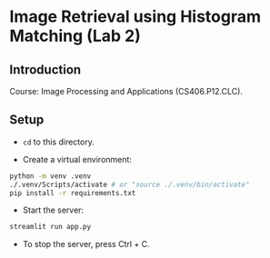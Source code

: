 # Image Retrieval using Histogram Matching (Lab 2)

## Introduction

Course: Image Processing and Applications (CS406.P12.CLC).

## Setup

- `cd` to this directory.

- Create a virtual environment:

```bash
python -m venv .venv
./.venv/Scripts/activate # or "source ./.venv/bin/activate"
pip install -r requirements.txt
```

- Start the server:

```bash
streamlit run app.py
```

- To stop the server, press Ctrl + C.
